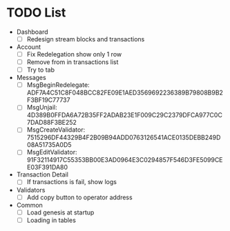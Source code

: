 # TODO List

- Dashboard
  - [ ] Redesign stream blocks and transactions
- Account
  - [ ] Fix Redelegation show only 1 row
  - [ ] Remove from in transactions list
  - [ ] Try to tab
- Messages
  - [ ] MsgBeginRedelegate: ADF7A4C51C8F048BCC82FE09E1AED3569692236389B79808B9B2F3BF19C77737
  - [ ] MsgUnjail: 4D389B0FFDA6A72B35FF2ADAB23E1F009C29C2379DFCA977C0C7DAD88F3BE252
  - [ ] MsgCreateValidator: 7515296DF44329B4F2B09B94ADD0763126541ACE0135DEBB249D08A51735A0D5
  - [ ] MsgEditValidator: 91F32114917C55353BB00E3AD0964E3C0294857F546D3FE5099CEE03F391DA80
- Transaction Detail
  - [ ] If transactions is fail, show logs
- Validators
  - [ ] Add copy button to operator address
- Common
  - [ ] Load genesis at startup
  - [ ] Loading in tables
